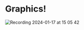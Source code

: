 # Graphics!


![Recording 2024-01-17 at 15 05 42](https://github.com/danandrei16/Graphics/assets/94062909/8dc14684-19f6-4324-a134-82168ea179fe)
